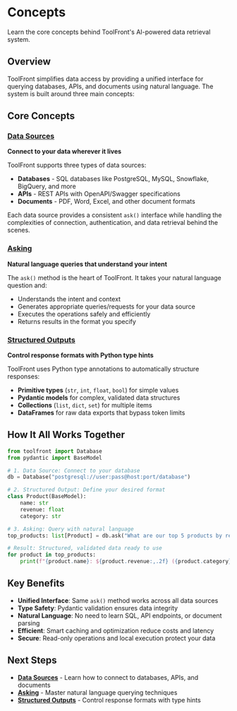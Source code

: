 # Concepts

Learn the core concepts behind ToolFront's AI-powered data retrieval system.

## Overview

ToolFront simplifies data access by providing a unified interface for querying databases, APIs, and documents using natural language. The system is built around three main concepts:

## Core Concepts

### [Data Sources](datasources.md)
**Connect to your data wherever it lives**

ToolFront supports three types of data sources:

- **Databases** - SQL databases like PostgreSQL, MySQL, Snowflake, BigQuery, and more
- **APIs** - REST APIs with OpenAPI/Swagger specifications  
- **Documents** - PDF, Word, Excel, and other document formats

Each data source provides a consistent `ask()` interface while handling the complexities of connection, authentication, and data retrieval behind the scenes.

### [Asking](asking.md)  
**Natural language queries that understand your intent**

The `ask()` method is the heart of ToolFront. It takes your natural language question and:

- Understands the intent and context
- Generates appropriate queries/requests for your data source
- Executes the operations safely and efficiently
- Returns results in the format you specify

### [Structured Outputs](structured_outputs.md)
**Control response formats with Python type hints**

ToolFront uses Python type annotations to automatically structure responses:

- **Primitive types** (`str`, `int`, `float`, `bool`) for simple values
- **Pydantic models** for complex, validated data structures  
- **Collections** (`list`, `dict`, `set`) for multiple items
- **DataFrames** for raw data exports that bypass token limits

## How It All Works Together

```python
from toolfront import Database
from pydantic import BaseModel

# 1. Data Source: Connect to your database
db = Database("postgresql://user:pass@host:port/database")

# 2. Structured Output: Define your desired format
class Product(BaseModel):
    name: str
    revenue: float
    category: str

# 3. Asking: Query with natural language
top_products: list[Product] = db.ask("What are our top 5 products by revenue?")

# Result: Structured, validated data ready to use
for product in top_products:
    print(f"{product.name}: ${product.revenue:,.2f} ({product.category})")
```

## Key Benefits

- **Unified Interface**: Same `ask()` method works across all data sources
- **Type Safety**: Pydantic validation ensures data integrity
- **Natural Language**: No need to learn SQL, API endpoints, or document parsing
- **Efficient**: Smart caching and optimization reduce costs and latency
- **Secure**: Read-only operations and local execution protect your data

## Next Steps

- **[Data Sources](datasources.md)** - Learn how to connect to databases, APIs, and documents
- **[Asking](asking.md)** - Master natural language querying techniques
- **[Structured Outputs](structured_outputs.md)** - Control response formats with type hints